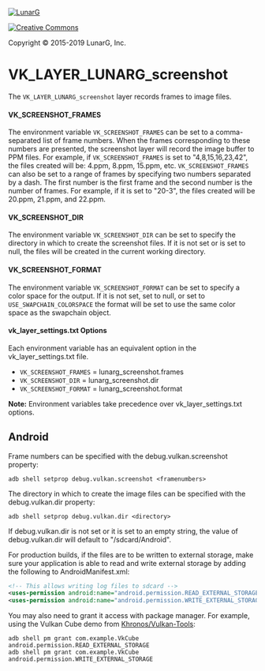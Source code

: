 <!-- markdownlint-disable MD041 -->
[![LunarG][1]][2]

[1]: https://vulkan.lunarg.com/img/LunarGLogo.png "www.LunarG.com"
[2]: https://www.LunarG.com/

[![Creative Commons][3]][4]

[3]: https://i.creativecommons.org/l/by-nd/4.0/88x31.png "Creative Commons License"
[4]: https://creativecommons.org/licenses/by-nd/4.0/

Copyright &copy; 2015-2019 LunarG, Inc.

# VK\_LAYER\_LUNARG\_screenshot
The `VK_LAYER_LUNARG_screenshot` layer records frames to image files.

#### VK\_SCREENSHOT\_FRAMES
The environment variable `VK_SCREENSHOT_FRAMES` can be set to a comma-separated list of frame numbers. When the frames corresponding to these numbers are presented, the screenshot layer will record the image buffer to PPM files. For example, if `VK_SCREENSHOT_FRAMES` is set to "4,8,15,16,23,42", the files created will be: 4.ppm, 8.ppm, 15.ppm, etc. `VK_SCREENSHOT_FRAMES` can also be set to a range of frames by specifying two numbers separated by a dash. The first number is the first frame and the second number is the number of frames. For example, if it is set to "20-3", the files created will be 20.ppm, 21.ppm, and 22.ppm.

#### VK\_SCREENSHOT\_DIR
The environment variable `VK_SCREENSHOT_DIR` can be set to specify the directory in which to create the screenshot files. If it is not set or is set to null, the files will be created in the current working directory.

#### VK\_SCREENSHOT\_FORMAT
The environment variable `VK_SCREENSHOT_FORMAT` can be set to specify a color space for the output. If it is not set, set to null, or set to `USE_SWAPCHAIN_COLORSPACE` the format will be set to use the same color space as the swapchain object.

#### vk\_layer\_settings.txt Options
Each environment variable has an equivalent option in the vk\_layer\_settings.txt file.
* `VK_SCREENSHOT_FRAMES` = lunarg\_screenshot.frames
* `VK_SCREENSHOT_DIR` = lunarg\_screenshot.dir
* `VK_SCREENSHOT_FORMAT` = lunarg\_screenshot.format

__Note:__ Environment variables take precedence over vk\_layer\_settings.txt options.

## Android

Frame numbers can be specified with the debug.vulkan.screenshot property:

```
adb shell setprop debug.vulkan.screenshot <framenumbers>
```

The directory in which to create the image files can be specified with the debug.vulkan.dir property:

```
adb shell setprop debug.vulkan.dir <directory>
```
If debug.vulkan.dir is not set or it is set to an empty string, the value of debug.vulkan.dir will default to "/sdcard/Android".

For production builds, if the files are to be written to external storage, make sure your application is able to read and write external storage by adding the following to AndroidManifest.xml:

```xml
<!-- This allows writing log files to sdcard -->
<uses-permission android:name="android.permission.READ_EXTERNAL_STORAGE"/>
<uses-permission android:name="android.permission.WRITE_EXTERNAL_STORAGE"/>
```

You may also need to grant it access with package manager.  For example, using the
Vulkan Cube demo from [Khronos/Vulkan-Tools](https://github.com/KhronosGroup/Vulkan-Tools):

```
adb shell pm grant com.example.VkCube android.permission.READ_EXTERNAL_STORAGE
adb shell pm grant com.example.VkCube android.permission.WRITE_EXTERNAL_STORAGE
```
